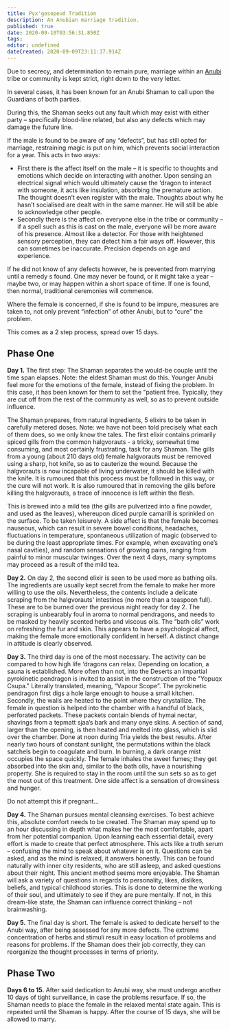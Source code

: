 ```yaml
---
title: Pyx'gesopeud Tradition
description: An Anubian marriage tradition.
published: true
date: 2020-09-10T03:56:31.850Z
tags: 
editor: undefined
dateCreated: 2020-09-09T23:11:37.914Z
---
```


Due to secrecy, and determination to remain pure, marriage within an [Anubi](/species/anubi "wikilink") tribe or community is kept strict, right down to the very letter.

In several cases, it has been known for an Anubi Shaman to call upon the Guardians of both parties.

During this, the Shaman seeks out any fault which may exist with either party – specifically blood-line related, but also any defects which may damage the future line.

If the male is found to be aware of any “defects”, but has still opted for marriage, restraining magic is put on him, which prevents social interaction for a year. This acts in two ways:

-   First there is the affect itself on the male – it is specific to thoughts and emotions which decide on interacting with another. Upon sensing an electrical signal which would ultimately cause the ‘dragon to interact with someone, it acts like insulation, absorbing the premature action. The thought doesn’t even register with the male. Thoughts about why he hasn’t socialised are dealt with in the same manner. He will still be able to acknowledge other people.
-   Secondly there is the affect on everyone else in the tribe or community – if a spell such as this is cast on the male, everyone will be more aware of his presence. Almost like a detector. For those with heightened sensory perception, they can detect him a fair ways off. However, this can sometimes be inaccurate. Precision depends on age and experience.

If he did not know of any defects however, he is prevented from marrying until a remedy s found. One may never be found, or it might take a year – maybe two, or may happen within a short space of time. If one is found, then normal, traditional ceremonies will commence.

Where the female is concerned, if she is found to be impure, measures are taken to, not only prevent “infection” of other Anubi, but to “cure” the problem.

This comes as a 2 step process, spread over 15 days.

## Phase One

**Day 1.** The first step: The Shaman separates the would-be couple until the time span elapses. Note: the eldest Shaman must do this. Younger Anubi feel more for the emotions of the female, instead of fixing the problem. In this case, it has been known for them to set the "patient free. Typically, they are cut off from the rest of the community as well, so as to prevent outside influence.

The Shaman prepares, from natural ingredients, 5 elixirs to be taken in carefully metered doses. Note: we have not been told precisely what each of them does, so we only know the tales. The first elixir contains primarily spiced gills from the common halgvorauts - a tricky, somewhat time consuming, and most certainly frustrating, task for any Shaman. The gills from a young (about 210 days old) female halgvorauts must be removed using a sharp, hot knife, so as to cauterize the wound. Because the halgvorauts is now incapable of living underwater, it should be killed with the knife. It is rumoured that this process must be followed in this way, or the cure will not work. It is also rumoured that in removing the gills before killing the halgvorauts, a trace of innocence is left within the flesh.

This is brewed into a mild tea (the gills are pulverized into a fine powder, and used as the leaves), whereupon diced purple camarill is sprinkled on the surface. To be taken leisurely. A side affect is that the female becomes nauseous, which can result in severe bowel conditions, headaches, fluctuations in temperature, spontaneous utilization of magic (observed to be during the least appropriate times. For example, when excavating one’s nasal cavities), and random sensations of growing pains, ranging from painful to minor muscular twinges. Over the next 4 days, many symptoms may proceed as a result of the mild tea.

**Day 2.** On day 2, the second elixir is seen to be used more as bathing oils. The ingredients are usually kept secret from the female to make her more willing to use the oils. Nevertheless, the contents include a delicate scraping from the halgvorauts' intestines (no more than a teaspoon full). These are to be burned over the previous night ready for day 2. The scraping is unbearably foul in aroma to normal pendragons, and needs to be masked by heavily scented herbs and viscous oils. The “bath oils” work on refreshing the fur and skin. This appears to have a psychological affect, making the female more emotionally confident in herself. A distinct change in attitude is clearly observed.

**Day 3.** The third day is one of the most necessary. The activity can be compared to how high life ‘dragons can relax. Depending on location, a sauna is established. More often than not, into the Deserts an impartial pyrokinetic pendragon is invited to assist in the construction of the "Yopuqx Csupa." Literally translated, meaning, “Vapour Scope”. The pyrokinetic pendragon first digs a hole large enough to house a small kitchen. Secondly, the walls are heated to the point where they crystallize. The female in question is helped into the chamber with a handful of black, perforated packets. These packets contain blends of hymai nectar, shavings from a tepmatt sjaa’s bark and many onye skins. A section of sand, larger than the opening, is then heated and melted into glass, which is slid over the chamber. Done at noon during Tria yields the best results. After nearly two hours of constant sunlight, the permutations within the black satchels begin to coagulate and burn. In burning, a dark orange mist occupies the space quickly. The female inhales the sweet fumes; they get absorbed into the skin and, similar to the bath oils, have a nourishing property. She is required to stay in the room until the sun sets so as to get the most out of this treatment. One side affect is a sensation of drowsiness and hunger.

Do not attempt this if pregnant...

**Day 4.** The Shaman pursues mental cleansing exercises. To best achieve this, absolute comfort needs to be created. The Shaman may spend up to an hour discussing in depth what makes her the most comfortable, apart from her potential companion. Upon learning each essential detail, every effort is made to create that perfect atmosphere. This acts like a truth serum – confusing the mind to speak about whatever is on it. Questions can be asked, and as the mind is relaxed, it answers honestly. This can be found naturally with inner city residents, who are still asleep, and asked questions about their night. This ancient method seems more enjoyable. The Shaman will ask a variety of questions in regards to personality, likes, dislikes, beliefs, and typical childhood stories. This is done to determine the working of their soul, and ultimately to see if they are pure mentally. If not, in this dream-like state, the Shaman can influence correct thinking – not brainwashing.

**Day 5.** The final day is short. The female is asked to dedicate herself to the Anubi way, after being assessed for any more defects. The extreme concentration of herbs and stimuli result in easy location of problems and reasons for problems. If the Shaman does their job correctly, they can reorganize the thought processes in terms of priority.

## Phase Two

**Days 6 to 15.** After said dedication to Anubi way, she must undergo another 10 days of tight surveillance, in case the problems resurface. If so, the Shaman needs to place the female in the relaxed mental state again. This is repeated until the Shaman is happy. After the course of 15 days, she will be allowed to marry.